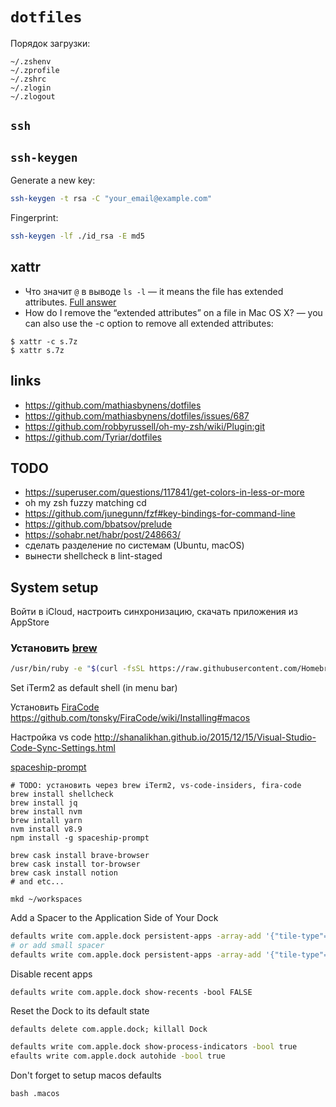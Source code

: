 # `dotfiles`

Порядок загрузки:

```
~/.zshenv
~/.zprofile
~/.zshrc
~/.zlogin
~/.zlogout
```


## `ssh`

## `ssh-keygen`

Generate a new key:

```sh
ssh-keygen -t rsa -C "your_email@example.com"
```

Fingerprint:

```sh
ssh-keygen -lf ./id_rsa -E md5
```


## xattr

* Что значит `@` в выводе `ls -l`
  — it means the file has extended attributes.
    [Full answer](http://unix.stackexchange.com/questions/1646/or-mark-after-running-ls-al)
* How do I remove the “extended attributes”
  on a file in Mac OS X?
  — you can also use the -c option to remove
    all extended attributes:

```
$ xattr -c s.7z
$ xattr s.7z
```

## links
* https://github.com/mathiasbynens/dotfiles
* https://github.com/mathiasbynens/dotfiles/issues/687
* https://github.com/robbyrussell/oh-my-zsh/wiki/Plugin:git
* https://github.com/Tyriar/dotfiles

## TODO

* https://superuser.com/questions/117841/get-colors-in-less-or-more
* oh my zsh fuzzy matching cd
* https://github.com/junegunn/fzf#key-bindings-for-command-line
* https://github.com/bbatsov/prelude
* https://sohabr.net/habr/post/248663/
* сделать разделение по системам (Ubuntu, macOS)
* вынести shellcheck в lint-staged


## System setup

Войти в iCloud, настроить синхронизацию, скачать приложения из AppStore

### Установить [brew](https://brew.sh/index_ru)

```sh
/usr/bin/ruby -e "$(curl -fsSL https://raw.githubusercontent.com/Homebrew/install/master/install)"
```

Set iTerm2 as default shell (in menu bar)

Установить [FiraCode](https://github.com/tonsky/FiraCode)
https://github.com/tonsky/FiraCode/wiki/Installing#macos

Настройка vs code http://shanalikhan.github.io/2015/12/15/Visual-Studio-Code-Sync-Settings.html


[spaceship-prompt](https://github.com/denysdovhan/spaceship-prompt)

```
# TODO: установить через brew iTerm2, vs-code-insiders, fira-code
brew install shellcheck
brew install jq
brew install nvm
brew intall yarn
nvm install v8.9
npm install -g spaceship-prompt

brew cask install brave-browser
brew cask install tor-browser
brew cask install notion
# and etc...

mkd ~/workspaces
```

Add a Spacer to the Application Side of Your Dock


```sh
defaults write com.apple.dock persistent-apps -array-add '{"tile-type"="spacer-tile";}'; killall Dock
# or add small spacer
defaults write com.apple.dock persistent-apps -array-add '{"tile-type"="small-spacer-tile";}' && killall Dock
```


Disable recent apps

```
defaults write com.apple.dock show-recents -bool FALSE
```


Reset the Dock to its default state

```
defaults delete com.apple.dock; killall Dock
```

```sh
defaults write com.apple.dock show-process-indicators -bool true
efaults write com.apple.dock autohide -bool true
```


Don't forget to setup macos defaults

```
bash .macos
```

